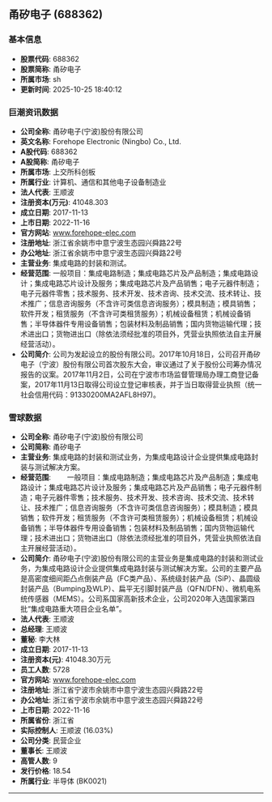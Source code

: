 ## 甬矽电子 (688362)

### 基本信息

- **股票代码**: 688362
- **股票简称**: 甬矽电子
- **所属市场**: sh
- **更新时间**: 2025-10-25 18:40:12

### 巨潮资讯数据

- **公司全称**: 甬矽电子(宁波)股份有限公司
- **英文名称**: Forehope Electronic (Ningbo) Co., Ltd.
- **A股代码**: 688362
- **A股简称**: 甬矽电子
- **所属市场**: 上交所科创板
- **所属行业**: 计算机、通信和其他电子设备制造业
- **法人代表**: 王顺波
- **注册资本(万元)**: 41048.303
- **成立日期**: 2017-11-13
- **上市日期**: 2022-11-16
- **官方网站**: www.forehope-elec.com
- **注册地址**: 浙江省余姚市中意宁波生态园兴舜路22号
- **办公地址**: 浙江省余姚市中意宁波生态园兴舜路22号
- **主营业务**: 集成电路的封装和测试。
- **经营范围**: 一般项目：集成电路制造；集成电路芯片及产品制造；集成电路设计；集成电路芯片设计及服务；集成电路芯片及产品销售；电子元器件制造；电子元器件零售；技术服务、技术开发、技术咨询、技术交流、技术转让、技术推广；信息咨询服务（不含许可类信息咨询服务）；模具制造；模具销售；软件开发；租赁服务（不含许可类租赁服务）；机械设备租赁；机械设备销售；半导体器件专用设备销售；包装材料及制品销售；国内货物运输代理；技术进出口；货物进出口（除依法须经批准的项目外，凭营业执照依法自主开展经营活动）。
- **公司简介**: 公司为发起设立的股份有限公司。2017年10月18日，公司召开甬矽电子（宁波）股份有限公司首次股东大会，审议通过了关于股份公司筹办情况报告的议案。2017年11月2日，公司在宁波市市场监督管理局办理工商登记备案，2017年11月13日取得公司设立登记审核表，并于当日取得营业执照（统一社会信用代码：91330200MA2AFL8H97)。

### 雪球数据

- **公司全称**: 甬矽电子(宁波)股份有限公司
- **公司简称**: 甬矽电子
- **主营业务**: 集成电路的封装和测试业务，为集成电路设计企业提供集成电路封装与测试解决方案。
- **经营范围**: 　　一般项目：集成电路制造；集成电路芯片及产品制造；集成电路设计；集成电路芯片设计及服务；集成电路芯片及产品销售；电子元器件制造；电子元器件零售；技术服务、技术开发、技术咨询、技术交流、技术转让、技术推广；信息咨询服务（不含许可类信息咨询服务）；模具制造；模具销售；软件开发；租赁服务（不含许可类租赁服务）；机械设备租赁；机械设备销售；半导体器件专用设备销售；包装材料及制品销售；国内货物运输代理；技术进出口；货物进出口（除依法须经批准的项目外，凭营业执照依法自主开展经营活动）。
- **公司简介**: 甬矽电子(宁波)股份有限公司的主营业务是集成电路的封装和测试业务，为集成电路设计企业提供集成电路封装与测试解决方案。公司的主要产品是高密度细间距凸点倒装产品（FC类产品）、系统级封装产品（SiP）、晶圆级封装产品（Bumping及WLP）、扁平无引脚封装产品（QFN/DFN）、微机电系统传感器（MEMS）。公司系国家高新技术企业，公司2020年入选国家第四批“集成电路重大项目企业名单”。
- **法人代表**: 王顺波
- **总经理**: 王顺波
- **董秘**: 李大林
- **成立日期**: 2017-11-13
- **注册资本(元)**: 41048.30万元
- **员工人数**: 5728
- **官方网站**: www.forehope-elec.com
- **注册地址**: 浙江省宁波市余姚市中意宁波生态园兴舜路22号
- **办公地址**: 浙江省宁波市余姚市中意宁波生态园兴舜路22号
- **上市日期**: 2022-11-16
- **所属省份**: 浙江省
- **实际控制人**: 王顺波 (16.03%)
- **公司分类**: 民营企业
- **董事长**: 王顺波
- **高管人数**: 9
- **发行价格**: 18.54
- **所属行业**: 半导体 (BK0021)

---